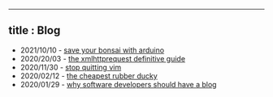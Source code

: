 
---
title : Blog
---

* 2021/10/10 - [save your bonsai with arduino](./2021-10-10_save-your-bonsai-with-arduino)
* 2020/20/03 - [the xmlhttprequest definitive guide](./2020-20-03_the-xmlhttprequest-definitive-guide)
* 2020/11/30 - [stop quitting vim](./2020-11-30_stop-quitting-vim)
* 2020/02/12 - [the cheapest rubber ducky](./2020-02-12_the-cheapest-rubber-ducky)
* 2020/01/29 - [why software developers should have a blog](./2020-01-29_why-software-developers-should-have-a-blog)
